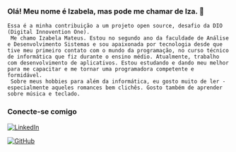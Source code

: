 
### Olá! Meu nome é Izabela, mas pode me chamar de Iza. 👋 
    Essa é a minha contribuição a um projeto open source, desafio da DIO (Digital Innovention One).
     Me chamo Izabela Mateus. Estou no segundo ano da faculdade de Análise e Desenvolvimento Sistemas e sou apaixonada por tecnologia desde que tive meu primeiro contato com o mundo da programação, no curso técnico de informática que fiz durante o ensino médio. Atualmente, trabalho com desenvolvimento de aplicativos. Estou estudando e dando meu melhor para me capacitar e me tornar uma programadora competente e formidável. 
     Sobre meus hobbies para além da informática, eu gosto muito de ler - especialmente aqueles romances bem clichês. Gosto também de aprender sobre música e teclado.

### Conecte-se comigo
[![LinkedIn](https://img.shields.io/badge/LinkedIn-42c6fa?style=for-the-badge&logo=linkedin&logoColor=white)](https://www.linkedin.com/in/izabelamateus/)
   

[![GitHub](https://img.shields.io/badge/GitHbt-42c6fa?style=for-the-badge&logo=github&logoColor=white)](+https://github.com/izabelamateus)